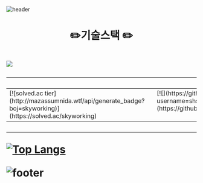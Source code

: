 
![header](https://capsule-render.vercel.app/api?type=wave&color=auto&height=400&section=header&text=shshun&fontSize=90)

<h1 align="center">✏️기술스택 ✏️ <h1>

<img src="https://img.shields.io/badge/Python-3766AB?style=flat-square&logo=Python&logoColor=white"/></a>

* * *
<table>
  <tr>
 <td valign="top"> 
 [![solved.ac tier](http://mazassumnida.wtf/api/generate_badge?boj=skyworking)](https://solved.ac/skyworking) 
 <td>

 <td valign="top"> 
 [![](https://github-readme-stats.vercel.app/api?username=shshun&show_icons=true&theme=radical)](https://github.com/shshun/github-readme-stats) 
 <td>
  </tr>
</table>

* * *

[![Top Langs](https://github-readme-stats.vercel.app/api/top-langs/?username=shshun&layout=compact)](https://github.com/shshun/github-readme-stats)


![footer](https://capsule-render.vercel.app/api?section=footer)

